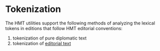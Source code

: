 # Tokenization #

The HMT utilities support the following methods of analyzing the lexical tokens in editions that follow HMT editorial conventions:

1. tokenization of pure diplomatic text
2. tokenization of <a concordion:run="concordion" href="Editorial.html">editorial text</a>




